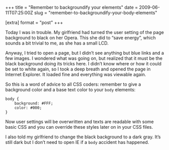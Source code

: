 +++
title = "Remember to backgroundify your elements"
date = 2009-06-11T07:25:00Z
slug = "remember-to-backgroundify-your-body-elements"

[extra]
format = "post"
+++

Today I was in trouble. My girlfriend had turned the user setting of the page
background to black on her Opera. This she did to “save energy”, which sounds a
bit trivial to me, as she has a small LCD.

Anyway, I tried to open a page, but I didn’t see anything but blue links and a
few images. I wondered what was going on, but realized that it must be the black
background doing its tricks here. I didn’t know where or how it could be set to
white again, so I took a deep breath and opened the page in Internet Explorer.
It loaded fine and everything was viewable again.

So this is a word of advice to all CSS coders: remember to give a background
color and a base text color to your `body` elements:

    body {
        background: #FFF;
        color: #000;
    }

Now user settings will be overwritten and texts are readable with some basic
CSS and you can override these styles later on in your CSS files.

I also told my girlfriend to change the black background to a dark gray. It’s
still dark but I don’t need to open IE if a `body` accident has happened.